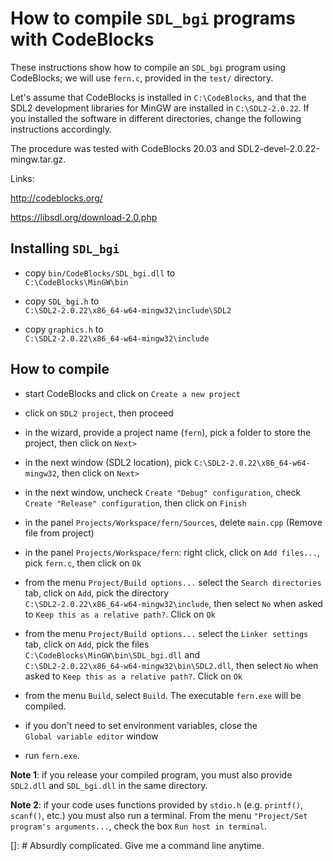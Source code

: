 <!---

  Convert this file with:

  pandoc -V urlcolor=blue howto_CodeBlocks.md -o howto_CodeBlocks.pdf

--->

How to compile `SDL_bgi` programs with CodeBlocks
===============================================

These instructions show how to compile an `SDL_bgi` program using
CodeBlocks; we will use `fern.c`, provided in the `test/` directory.

Let's assume that CodeBlocks is installed in `C:\CodeBlocks`, and that
the SDL2 development libraries for MinGW are installed in
`C:\SDL2-2.0.22`. If you installed the software in different
directories, change the following instructions accordingly.

The procedure was tested with CodeBlocks 20.03 and
SDL2-devel-2.0.22-mingw.tar.gz.

Links:

<http://codeblocks.org/>

<https://libsdl.org/download-2.0.php>


Installing `SDL_bgi`
--------------------

- copy `bin/CodeBlocks/SDL_bgi.dll` to\
 `C:\CodeBlocks\MinGW\bin`

- copy `SDL_bgi.h` to\
 `C:\SDL2-2.0.22\x86_64-w64-mingw32\include\SDL2`

- copy `graphics.h` to\
 `C:\SDL2-2.0.22\x86_64-w64-mingw32\include`


How to compile
--------------

- start CodeBlocks and click on `Create a new project`

- click on `SDL2 project`, then proceed

- in the wizard, provide a project name (`fern`), pick a folder to
  store the project, then click on `Next>`

- in the next window (SDL2 location), pick 
  `C:\SDL2-2.0.22\x86_64-w64-mingw32`, then click on `Next>`

- in the next window, uncheck `Create "Debug" configuration`, check
 `Create "Release" configuration`, then click on `Finish`

- in the panel `Projects/Workspace/fern/Sources`, delete `main.cpp`
  (Remove file from project)

- in the panel `Projects/Workspace/fern`: right click, click on
  `Add files...`, pick `fern.c`, then click on `Ok`

- from the menu `Project/Build options...` select the `Search
  directories` tab, click on `Add`, pick the directory\
  `C:\SDL2-2.0.22\x86_64-w64-mingw32\include`, then select `No` when
  asked to `Keep this as a relative path?`. Click on `Ok`

- from the menu `Project/Build options...` select the `Linker
  settings` tab, click on `Add`, pick the files\
  `C:\CodeBlocks\MinGW\bin\SDL_bgi.dll` and\
  `C:\SDL2-2.0.22\x86_64-w64-mingw32\bin\SDL2.dll`, then select
  `No` when asked to `Keep this as a relative path?`. Click on `Ok`

- from the menu `Build`, select `Build`. The executable `fern.exe`
  will be compiled.

- if you don't need to set environment variables, close the\
 `Global variable editor` window

- run `fern.exe`.


**Note 1**: if you release your compiled program, you must
also provide `SDL2.dll` and `SDL_bgi.dll` in the same directory.

**Note 2**: if your code uses functions provided by `stdio.h` (e.g.
`printf()`, `scanf()`, etc.) you must also run a terminal. From the
menu `"Project/Set program's arguments...`, check the box `Run host in
terminal`.


[]: # Absurdly complicated. Give me a command line anytime.
